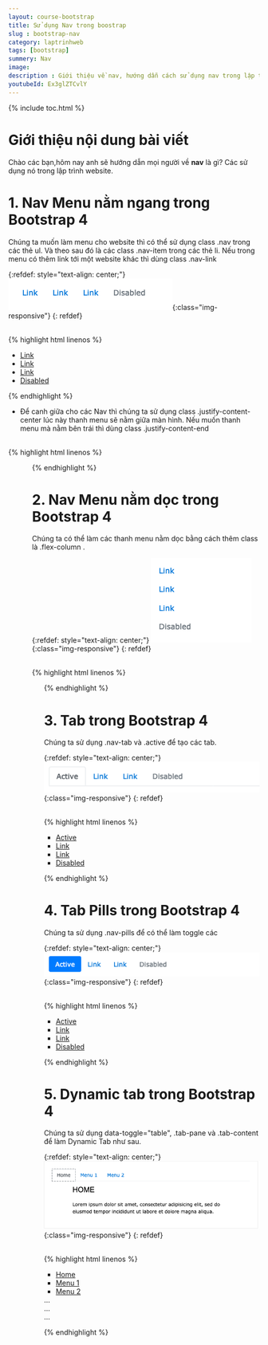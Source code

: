```yaml
---
layout: course-bootstrap
title: Sử dụng Nav trong boostrap 
slug : bootstrap-nav
category: laptrinhweb
tags: [bootstrap]
summery: Nav
image:
description : Giới thiệu về nav, hướng dẫn cách sử dụng nav trong lập trình web.
youtubeId: Ex3glZTCvlY
---
```


{% include toc.html %}

# **Giới thiệu nội dung bài viết**

Chào các bạn,hôm nay anh sẽ hướng dẫn mọi người về <b>nav</b> là gì? Các sử dụng nó trong lập trình website. 

# **1. Nav Menu nằm ngang trong Bootstrap 4**

Chúng ta muốn làm menu cho website thì có thể sử dụng class .nav trong các thẻ ul. Và theo sau đó là các class .nav-item trong các thẻ li. Nếu trong menu có thêm link tới một website khác thì dùng class .nav-link

{:refdef: style="text-align: center;"}
![nav1](/images/post/boostrap/nav1.png){:class="img-responsive"}
{: refdef}

<br>
{% highlight html  linenos %}

 <ul class="nav">
  <li class="nav-item">
    <a class="nav-link" href="#">Link</a>
  </li>
  <li class="nav-item">
    <a class="nav-link" href="#">Link</a>
  </li>
  <li class="nav-item">
    <a class="nav-link" href="#">Link</a>
  </li>
  <li class="nav-item">
    <a class="nav-link disabled" href="#">Disabled</a>
  </li>
</ul> 

{% endhighlight %}

- Để canh giữa cho các Nav thì chúng ta sử dụng class .justify-content-center lúc này thanh menu sẽ nằm giữa màn hình. Nếu muốn thanh menu mà nằm bên trái thì dùng class .justify-content-end

<br>
{% highlight html  linenos %}

<!-- Centered nav -->
<ul class="nav justify-content-center">

<!-- Right-aligned nav -->
<ul class="nav justify-content-end">

{% endhighlight %}


# **2. Nav Menu nằm dọc trong Bootstrap 4**

Chúng ta có thể làm các thanh menu nằm dọc bằng cách thêm class là .flex-column .

{:refdef: style="text-align: center;"}
![nav2](/images/post/boostrap/nav2.png){:class="img-responsive"}
{: refdef}

<br>
{% highlight html  linenos %}

 <ul class="nav flex-column">

{% endhighlight %}

# **3. Tab trong Bootstrap 4**

Chúng ta sử dụng .nav-tab và .active để tạo các tab.

{:refdef: style="text-align: center;"}
![nav3](/images/post/boostrap/nav3.png){:class="img-responsive"}
{: refdef}

<br>
{% highlight html  linenos %}

  <ul class="nav nav-tabs">
  <li class="nav-item">
    <a class="nav-link active" href="#">Active</a>
  </li>
  <li class="nav-item">
    <a class="nav-link" href="#">Link</a>
  </li>
  <li class="nav-item">
    <a class="nav-link" href="#">Link</a>
  </li>
  <li class="nav-item">
    <a class="nav-link disabled" href="#">Disabled</a>
  </li>
</ul> 

{% endhighlight %}

# **4. Tab Pills trong Bootstrap 4**

Chúng ta sử dụng .nav-pills để có thể làm toggle các 

{:refdef: style="text-align: center;"}
![nav4](/images/post/boostrap/nav4.png){:class="img-responsive"}
{: refdef}

<br>
{% highlight html  linenos %}

  <ul class="nav nav-pills">
  <li class="nav-item">
    <a class="nav-link active" href="#">Active</a>
  </li>
  <li class="nav-item">
    <a class="nav-link" href="#">Link</a>
  </li>
  <li class="nav-item">
    <a class="nav-link" href="#">Link</a>
  </li>
  <li class="nav-item">
    <a class="nav-link disabled" href="#">Disabled</a>
  </li>
</ul> 

{% endhighlight %}

# **5. Dynamic tab trong Bootstrap 4**

Chúng ta sử dụng data-toggle="table", .tab-pane và .tab-content để làm Dynamic Tab như sau.

{:refdef: style="text-align: center;"}
![nav5](/images/post/boostrap/nav5.png){:class="img-responsive"}
{: refdef}

<br>
{% highlight html  linenos %}

  <!-- Nav tabs -->
<ul class="nav nav-tabs">
  <li class="nav-item">
    <a class="nav-link active" data-toggle="tab" href="#home">Home</a>
  </li>
  <li class="nav-item">
    <a class="nav-link" data-toggle="tab" href="#menu1">Menu 1</a>
  </li>
  <li class="nav-item">
    <a class="nav-link" data-toggle="tab" href="#menu2">Menu 2</a>
  </li>
</ul>

<!-- Tab panes -->
<div class="tab-content">
  <div class="tab-pane container active" id="home">...</div>
  <div class="tab-pane container fade" id="menu1">...</div>
  <div class="tab-pane container fade" id="menu2">...</div>
</div>

{% endhighlight %}








